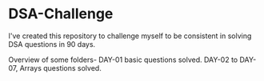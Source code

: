 # DSA-Challenge
I've created this repository to challenge myself to be consistent in solving DSA questions in 90 days.

Overview of some folders-
DAY-01 basic questions solved.
DAY-02 to DAY-07, Arrays questions solved.